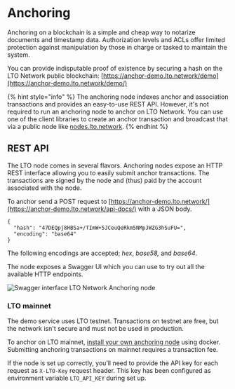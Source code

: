 # Anchoring

Anchoring on a blockchain is a simple and cheap way to notarize documents and timestamp data. Authorization levels and ACLs offer limited protection against manipulation by those in charge or tasked to maintain the system.

You can provide indisputable proof of existence by securing a hash on the LTO Network public blockchain: [https://anchor-demo.lto.network/demo](https://anchor-demo.lto.network/demo/)

{% hint style="info" %}
The anchoring node indexes anchor and association transactions and provides an easy-to-use REST API. However, it's not required to run an anchoring node to anchor on LTO Network. You can use one of the client libraries to create an anchor transaction and broadcast that via a public node like [nodes.lto.network](https://nodes.lto.network).
{% endhint %}

## REST API

The LTO node comes in several flavors. Anchoring nodes expose an HTTP REST interface allowing you to easily submit anchor transactions. The transactions are signed by the node and \(thus\) paid by the account associated with the node.

To anchor send a POST request to [https://anchor-demo.lto.network/](https://anchor-demo.lto.network/api-docs/) with a JSON body.

```text
{
  "hash": "47DEQpj8HBSa+/TImW+5JCeuQeRkm5NMpJWZG3hSuFU=",
  "encoding": "base64"
}
```

The following encodings are accepted; _hex_, _base58,_ and _base64_.

The node exposes a Swagger UI which you can use to try out all the available HTTP endpoints.

![Swagger interface LTO Network Anchoring node](https://cdn-images-1.medium.com/max/1600/1*-tuVnK4w9JuAxc5HP2l9Ag.png)

### LTO mainnet

The demo service uses LTO testnet. Transactions on testnet are free, but the network isn't secure and must not be used in production.

To anchor on LTO mainnet, [install your own anchoring node](../../anchor-node/installation-guide/) using docker. Submitting anchoring transactions on mainnet requires a transaction fee. 

If the node is set up correctly, you’ll need to provide the API key for each request as `X-LTO-Key` request header. This key has been configured as environment variable `LTO_API_KEY` during set up.

